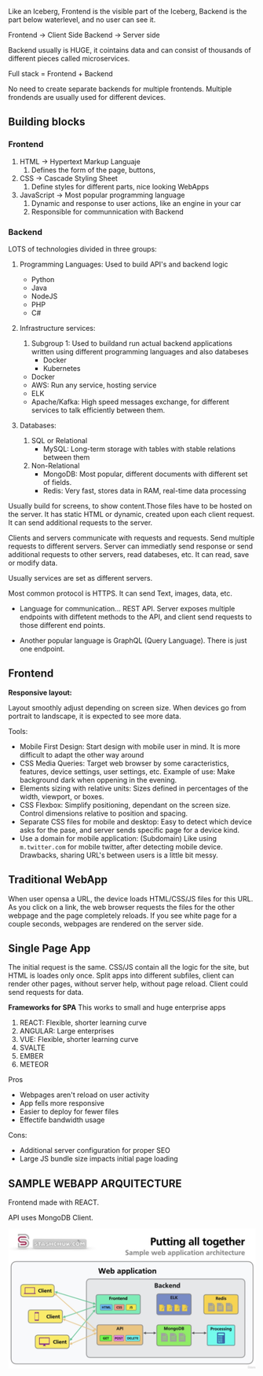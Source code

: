 Like an Iceberg, Frontend is the visible part of the Iceberg, Backend is the part below waterlevel, and no user can see it.

Frontend -> Client Side
Backend -> Server side

Backend usually is HUGE, it cointains data and can consist of thousands of different pieces called microservices.

Full stack = Frontend + Backend

No need to create separate backends for multiple frontends. Multiple frondends are usually used for different devices. 

## Building blocks

### Frontend

1. HTML -> Hypertext Markup Languaje
   1. Defines the form of the page, buttons, 
2. CSS -> Cascade Styling Sheet
   1. Define styles for different parts, nice looking WebApps
3. JavaScript -> Most popular programming language
   1. Dynamic and response to user actions, like an engine in your car
   2. Responsible for communnication with Backend

### Backend

LOTS of technologies divided in three groups:

1. Programming Languages: Used to build API's and backend logic
   * Python
   * Java
   * NodeJS
   * PHP
   * C#

2. Infrastructure services:
   1. Subgroup 1: Used to buildand run actual backend applications written using different programming languages and also databeses
         * Docker
         * Kubernetes
   * Docker
   * AWS: Run any service, hosting service
   * ELK
   * Apache/Kafka: High speed messages exchange, for different services  to talk efficiently between them.

3. Databases:
   1. SQL or Relational
        * MySQL: Long-term storage with tables with stable relations between them
   2. Non-Relational
        * MongoDB: Most popular, different documents with different set of fields.
        * Redis: Very fast, stores data in RAM, real-time data processing

Usually build for screens, to show content.Those files have to be hosted on the server. It has static HTML or dynamic, created upon each client request. It can send additional requests to the server. 

Clients and servers communicate with requests and requests. Send multiple requests to different servers. Server can immediatly send response or send additional requests to other servers, read databeses, etc. It can read, save or modify data.

Usually services are set as different servers.

Most common protocol is HTTPS. It can send Text, images, data, etc.

- Language for communication... REST API. Server exposes multiple endpoints with diffetent methods to the API, and client send requests to those different end points.

- Another popular language is GraphQL (Query Language). There is just one endpoint.

## Frontend

**Responsive layout:** 

Layout smoothly adjust depending on screen size. When devices go from portrait to landscape, it is expected to see more data.

Tools: 
- Mobile First Design: Start design with mobile user in mind. It is more difficult to adapt the other way around
- CSS Media Queries: Target web browser by some caracteristics, features, device settings, user settings, etc. Example of use: Make background dark when oppening in the evening.
- Elements sizing with relative units: Sizes defined in percentages of the width, viewport, or boxes.
- CSS Flexbox: Simplify positioning, dependant on the screen size. Control dimensions relative to position and spacing.
- Separate CSS files for mobile and desktop: Easy to detect which device asks for the pase, and server sends specific page for a device kind.
- Use a domain for mobile application: (Subdomain) Like using `m.twitter.com` for mobile twitter, after detecting mobile device. Drawbacks, sharing URL's between users is a little bit messy.

## Traditional WebApp

When user opensa a URL, the device loads HTML/CSS/JS files for this URL. As you click on a link, the web browser requests the files for the other webpage and the page completely reloads. If you see white page for a couple seconds, webpages are rendered on the server side.

## Single Page App

The initial request is the same. CSS/JS contain all the logic for the site, but HTML is loades only once. Split apps into different subfiles, client can render other pages, without server help, without page reload. Client could send requests for data.

**Frameworks for SPA**
This works to small and huge enterprise apps

1. REACT: Flexible, shorter learning curve
2. ANGULAR: Large enterprises
3. VUE: Flexible, shorter learning curve
4. SVALTE
5. EMBER
6. METEOR

Pros
- Webpages aren't reload on user activity
- App fells more responsive
- Easier to deploy for fewer files
- Effectife bandwidth usage

Cons:
- Additional server configuration for proper SEO
- Large JS bundle size impacts initial page loading

## SAMPLE WEBAPP ARQUITECTURE


Frontend made with REACT.

API uses MongoDB Client.

![alt text](WebAPP_Arquitecture.jpeg)
